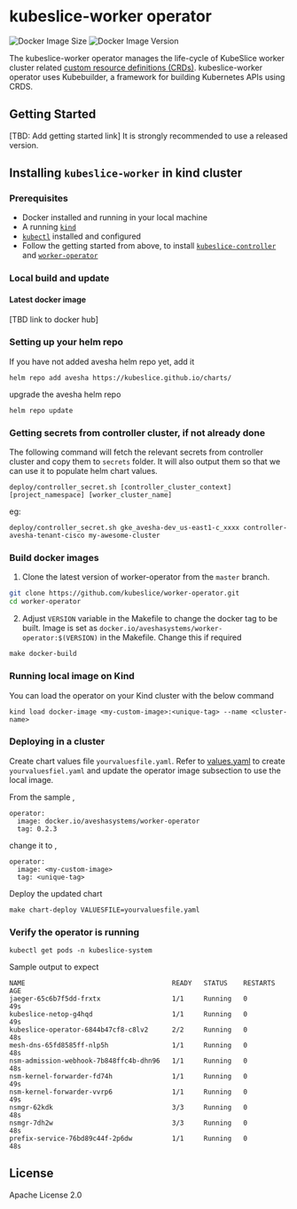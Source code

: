 # kubeslice-worker operator

![Docker Image Size](https://img.shields.io/docker/image-size/aveshasystems/worker-operator)
![Docker Image Version](https://img.shields.io/docker/v/aveshasystems/worker-operator?sort=date)

The kubeslice-worker operator manages the life-cycle of KubeSlice worker cluster related [custom resource definitions (CRDs)](https://kubernetes.io/docs/tasks/access-kubernetes-api/extend-api-custom-resource-definitions).
kubeslice-worker operator uses Kubebuilder, a framework for building Kubernetes APIs using CRDS.

## Getting Started

[TBD: Add getting started link] 
It is strongly recommended to use a released version.

## Installing `kubeslice-worker` in kind cluster

### Prerequisites

* Docker installed and running in your local machine
* A running [`kind`](https://kind.sigs.k8s.io/) 
* [`kubectl`](https://kubernetes.io/docs/tasks/tools/) installed and configured
* Follow the getting started from above, to install [`kubeslice-controller`](https://github.com/kubeslice/kubeslice-controller) and [`worker-operator`](https://github.com/kubeslice/worker-operator)

### Local build and update

#### Latest docker image
[TBD link to docker hub]

### Setting up your helm repo

If you have not added avesha helm repo yet, add it

```console
helm repo add avesha https://kubeslice.github.io/charts/
```

upgrade the avesha helm repo

```console
helm repo update
```

### Getting secrets from controller cluster, if not already done

The following command will fetch the relevant secrets from controller cluster
and copy them to `secrets` folder. It will also output them so that we
can use it to populate helm chart values.

```console
deploy/controller_secret.sh [controller_cluster_context] [project_namespace] [worker_cluster_name]

```
eg:

```
deploy/controller_secret.sh gke_avesha-dev_us-east1-c_xxxx controller-avesha-tenant-cisco my-awesome-cluster
```
### Build docker images

1. Clone the latest version of worker-operator from  the `master` branch.

```bash
git clone https://github.com/kubeslice/worker-operator.git
cd worker-operator
```

2. Adjust `VERSION` variable in the Makefile to change the docker tag to be built.
Image is set as `docker.io/aveshasystems/worker-operator:$(VERSION)` in the Makefile. Change this if required

```console
make docker-build
```


### Running local image on Kind

You can load the operator on your Kind cluster with the below command

```console
kind load docker-image <my-custom-image>:<unique-tag> --name <cluster-name>
```

### Deploying in a cluster

Create chart values file `yourvaluesfile.yaml`.
Refer to [values.yaml](https://github.com/kubeslice/charts/blob/master/kubeslice-worker/values.yaml) to create `yourvaluesfiel.yaml` and update the operator image subsection to use the local image.

From the sample , 

```
operator:
  image: docker.io/aveshasystems/worker-operator
  tag: 0.2.3
```

change it to , 

```
operator:
  image: <my-custom-image> 
  tag: <unique-tag>
````

Deploy the updated chart

```console
make chart-deploy VALUESFILE=yourvaluesfile.yaml
```

### Verify the operator is running

```console
kubectl get pods -n kubeslice-system
```

Sample output to expect

```
NAME                                     READY   STATUS    RESTARTS   AGE
jaeger-65c6b7f5dd-frxtx                  1/1     Running   0          49s
kubeslice-netop-g4hqd                    1/1     Running   0          49s
kubeslice-operator-6844b47cf8-c8lv2      2/2     Running   0          48s
mesh-dns-65fd8585ff-nlp5h                1/1     Running   0          48s
nsm-admission-webhook-7b848ffc4b-dhn96   1/1     Running   0          48s
nsm-kernel-forwarder-fd74h               1/1     Running   0          49s
nsm-kernel-forwarder-vvrp6               1/1     Running   0          49s
nsmgr-62kdk                              3/3     Running   0          48s
nsmgr-7dh2w                              3/3     Running   0          48s
prefix-service-76bd89c44f-2p6dw          1/1     Running   0          48s
```

## License

Apache License 2.0
